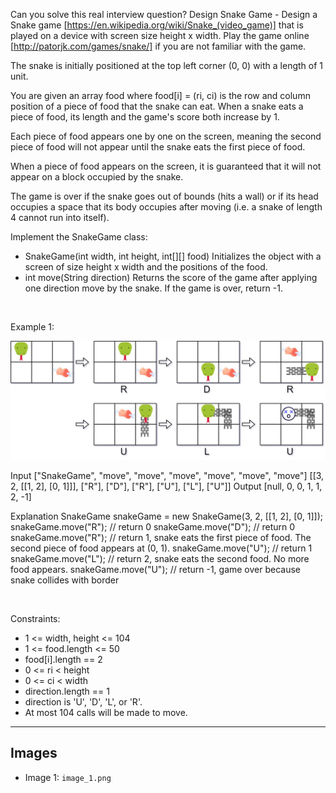 Can you solve this real interview question? Design Snake Game - Design a Snake game [https://en.wikipedia.org/wiki/Snake_(video_game)] that is played on a device with screen size height x width. Play the game online [http://patorjk.com/games/snake/] if you are not familiar with the game.

The snake is initially positioned at the top left corner (0, 0) with a length of 1 unit.

You are given an array food where food[i] = (ri, ci) is the row and column position of a piece of food that the snake can eat. When a snake eats a piece of food, its length and the game's score both increase by 1.

Each piece of food appears one by one on the screen, meaning the second piece of food will not appear until the snake eats the first piece of food.

When a piece of food appears on the screen, it is guaranteed that it will not appear on a block occupied by the snake.

The game is over if the snake goes out of bounds (hits a wall) or if its head occupies a space that its body occupies after moving (i.e. a snake of length 4 cannot run into itself).

Implement the SnakeGame class:

 * SnakeGame(int width, int height, int[][] food) Initializes the object with a screen of size height x width and the positions of the food.
 * int move(String direction) Returns the score of the game after applying one direction move by the snake. If the game is over, return -1.

 

Example 1:

![Example 1](./image_1.png)


Input
["SnakeGame", "move", "move", "move", "move", "move", "move"]
[[3, 2, [[1, 2], [0, 1]]], ["R"], ["D"], ["R"], ["U"], ["L"], ["U"]]
Output
[null, 0, 0, 1, 1, 2, -1]

Explanation
SnakeGame snakeGame = new SnakeGame(3, 2, [[1, 2], [0, 1]]);
snakeGame.move("R"); // return 0
snakeGame.move("D"); // return 0
snakeGame.move("R"); // return 1, snake eats the first piece of food. The second piece of food appears at (0, 1).
snakeGame.move("U"); // return 1
snakeGame.move("L"); // return 2, snake eats the second food. No more food appears.
snakeGame.move("U"); // return -1, game over because snake collides with border


 

Constraints:

 * 1 <= width, height <= 104
 * 1 <= food.length <= 50
 * food[i].length == 2
 * 0 <= ri < height
 * 0 <= ci < width
 * direction.length == 1
 * direction is 'U', 'D', 'L', or 'R'.
 * At most 104 calls will be made to move.

---

## Images

- Image 1: `image_1.png`
